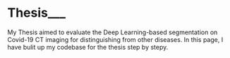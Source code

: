 # Thesis___

My Thesis aimed to evaluate the Deep Learning-based segmentation on Covid-19 CT imaging for distinguishing from other diseases.
In this page, I have bulit up my codebase for the thesis step by stepy.
